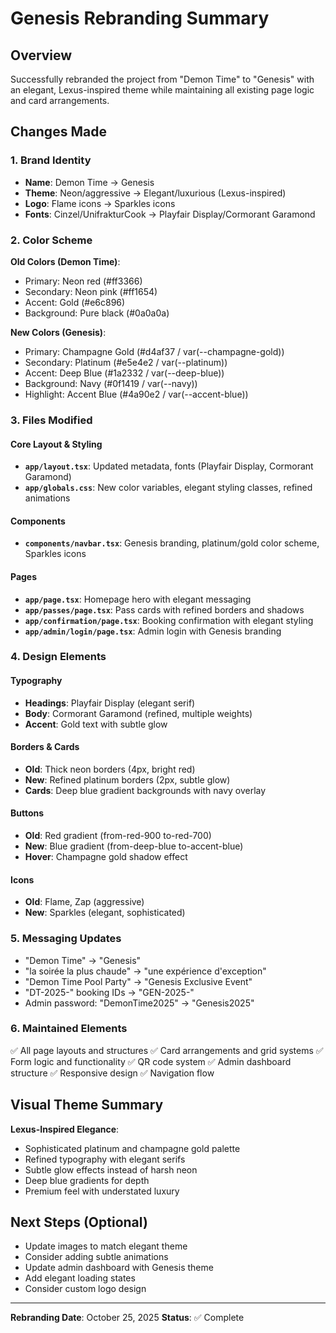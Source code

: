 # Genesis Rebranding Summary

## Overview
Successfully rebranded the project from "Demon Time" to "Genesis" with an elegant, Lexus-inspired theme while maintaining all existing page logic and card arrangements.

## Changes Made

### 1. **Brand Identity**
- **Name**: Demon Time → Genesis
- **Theme**: Neon/aggressive → Elegant/luxurious (Lexus-inspired)
- **Logo**: Flame icons → Sparkles icons
- **Fonts**: Cinzel/UnifrakturCook → Playfair Display/Cormorant Garamond

### 2. **Color Scheme**
**Old Colors (Demon Time)**:
- Primary: Neon red (#ff3366)
- Secondary: Neon pink (#ff1654)
- Accent: Gold (#e6c896)
- Background: Pure black (#0a0a0a)

**New Colors (Genesis)**:
- Primary: Champagne Gold (#d4af37 / var(--champagne-gold))
- Secondary: Platinum (#e5e4e2 / var(--platinum))
- Accent: Deep Blue (#1a2332 / var(--deep-blue))
- Background: Navy (#0f1419 / var(--navy))
- Highlight: Accent Blue (#4a90e2 / var(--accent-blue))

### 3. **Files Modified**

#### Core Layout & Styling
- **`app/layout.tsx`**: Updated metadata, fonts (Playfair Display, Cormorant Garamond)
- **`app/globals.css`**: New color variables, elegant styling classes, refined animations

#### Components
- **`components/navbar.tsx`**: Genesis branding, platinum/gold color scheme, Sparkles icons

#### Pages
- **`app/page.tsx`**: Homepage hero with elegant messaging
- **`app/passes/page.tsx`**: Pass cards with refined borders and shadows
- **`app/confirmation/page.tsx`**: Booking confirmation with elegant styling
- **`app/admin/login/page.tsx`**: Admin login with Genesis branding

### 4. **Design Elements**

#### Typography
- **Headings**: Playfair Display (elegant serif)
- **Body**: Cormorant Garamond (refined, multiple weights)
- **Accent**: Gold text with subtle glow

#### Borders & Cards
- **Old**: Thick neon borders (4px, bright red)
- **New**: Refined platinum borders (2px, subtle glow)
- **Cards**: Deep blue gradient backgrounds with navy overlay

#### Buttons
- **Old**: Red gradient (from-red-900 to-red-700)
- **New**: Blue gradient (from-deep-blue to-accent-blue)
- **Hover**: Champagne gold shadow effect

#### Icons
- **Old**: Flame, Zap (aggressive)
- **New**: Sparkles (elegant, sophisticated)

### 5. **Messaging Updates**
- "Demon Time" → "Genesis"
- "la soirée la plus chaude" → "une expérience d'exception"
- "Demon Time Pool Party" → "Genesis Exclusive Event"
- "DT-2025-" booking IDs → "GEN-2025-"
- Admin password: "DemonTime2025" → "Genesis2025"

### 6. **Maintained Elements**
✅ All page layouts and structures
✅ Card arrangements and grid systems
✅ Form logic and functionality
✅ QR code system
✅ Admin dashboard structure
✅ Responsive design
✅ Navigation flow

## Visual Theme Summary

**Lexus-Inspired Elegance**:
- Sophisticated platinum and champagne gold palette
- Refined typography with elegant serifs
- Subtle glow effects instead of harsh neon
- Deep blue gradients for depth
- Premium feel with understated luxury

## Next Steps (Optional)
- Update images to match elegant theme
- Consider adding subtle animations
- Update admin dashboard with Genesis theme
- Add elegant loading states
- Consider custom logo design

---
**Rebranding Date**: October 25, 2025
**Status**: ✅ Complete
